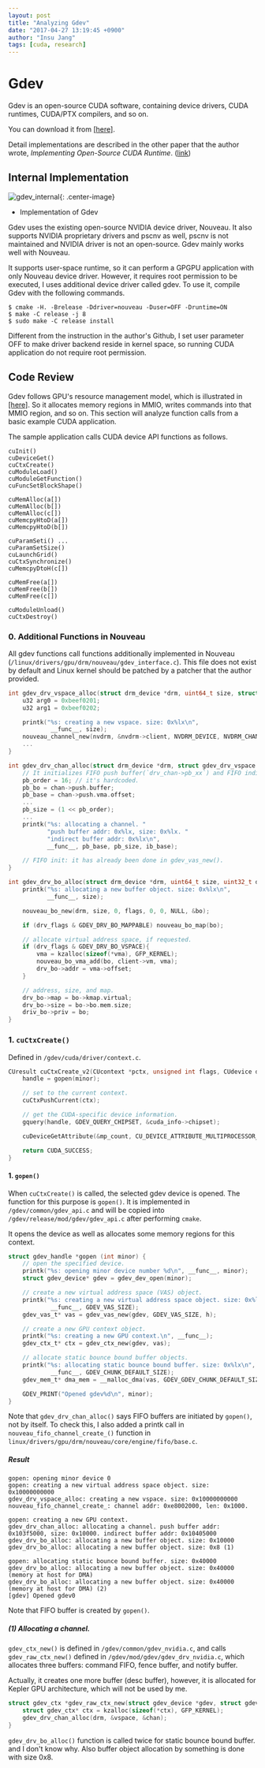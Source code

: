 ```yaml
---
layout: post
title: "Analyzing Gdev"
date: "2017-04-27 13:19:45 +0900"
author: "Insu Jang"
tags: [cuda, research]
---
```


# Gdev
Gdev is an open-source CUDA software, containing device drivers, CUDA runtimes, CUDA/PTX compilers, and so on.

You can download it from [\[here\]](https://github.com/shinpei0208/gdev).

Detail implementations are described in the other paper that the author wrote, *Implementing Open-Source CUDA Runtime*. ([link](http://www.ertl.jp/~shinpei/papers/pro13.pdf))

## Internal Implementation

![gdev_internal](/assets/images/gdev_internal.png){: .center-image}
* Implementation of Gdev

Gdev uses the existing open-source NVIDIA device driver, Nouveau. It also supports NVIDIA proprietary drivers and pscnv as well, pscnv is not maintained and NVIDIA driver is not an open-source. Gdev mainly works well with Nouveau.

It supports user-space runtime, so it can perform a GPGPU application with only Nouveau device driver. However, it requires root permission to be executed, I uses additional device driver called gdev. To use it, compile Gdev with the following commands.

```
$ cmake -H. -Brelease -Ddriver=nouveau -Duser=OFF -Druntime=ON
$ make -C release -j 8
$ sudo make -C release install
```

Different from the instruction in the author's Github, I set user parameter OFF to make driver backend reside in kernel space, so running CUDA application do not require root permission.

## Code Review
Gdev follows GPU's resource management model, which is illustrated in [\[here\]](/2017-04-27/gpu-architecture-overview/). So it allocates memory regions in MMIO, writes commands into that MMIO region, and so on. This section will analyze function calls from a basic example CUDA application.

The sample application calls CUDA device API functions as follows.

```
cuInit()
cuDeviceGet()
cuCtxCreate()
cuModuleLoad()
cuModuleGetFunction()
cuFuncSetBlockShape()

cuMemAlloc(a[])
cuMemAlloc(b[])
cuMemAlloc(c[])
cuMemcpyHtoD(a[])
cuMemcpyHtoD(b[])

cuParamSeti() ...
cuParamSetSize()
cuLaunchGrid()
cuCtxSynchronize()
cuMemcpyDtoH(c[])

cuMemFree(a[])
cuMemFree(b[])
cuMemFree(c[])

cuModuleUnload()
cuCtxDestroy()
```

### 0. Additional Functions in Nouveau
All gdev functions call functions additionally implemented in Nouveau (`/linux/drivers/gpu/drm/nouveau/gdev_interface.c`). This file does not exist by default and Linux kernel should be patched by a patcher that the author provided.

```c
int gdev_drv_vspace_alloc(struct drm_device *drm, uint64_t size, struct gdev_drv_vspace *drv_vspace) {
    u32 arg0 = 0xbeef0201;
    u32 arg1 = 0xbeef0202;

    printk("%s: creating a new vspace. size: 0x%lx\n",
            __func__, size);
    nouveau_channel_new(nvdrm, &nvdrm->client, NVDRM_DEVICE, NVDRM_CHAN + 2, arg0, arg1, &chan);
    ...
}

int gdev_drv_chan_alloc(struct drm_device *drm, struct gdev_drv_vspace *drv_vspace, struct gdev_drv_chan *drv_chan) {
    // It initializes FIFO push buffer(`drv_chan->pb_xx`) and FIFO indirect buffer(`drv_chan->ib_xx`).
    pb_order = 16; // it's hardcoded.
    pb_bo = chan->push.buffer;
    pb_base = chan->push.vma.offset;
    ...
    pb_size = (1 << pb_order);
    ...
    printk("%s: allocating a channel. "
           "push buffer addr: 0x%lx, size: 0x%lx. "
           "indirect buffer addr: 0x%lx\n",
           __func__, pb_base, pb_size, ib_base);

    // FIFO init: it has already been done in gdev_vas_new().
}

int gdev_drv_bo_alloc(struct drm_device *drm, uint64_t size, uint32_t drv_flags, struct gdev_drv_vspace *drv_vspace, struct gdev_drv_bo *drv_bo) {
    printk("%s: allocating a new buffer object. size: 0x%lx\n",
           __func__, size);

    nouveau_bo_new(drm, size, 0, flags, 0, 0, NULL, &bo);

    if (drv_flags & GDEV_DRV_BO_MAPPABLE) nouveau_bo_map(bo);

    // allocate virtual address space, if requested.
    if (drv_flags & GDEV_DRV_BO_VSPACE){
        vma = kzalloc(sizeof(*vma), GFP_KERNEL);
        nouveau_bo_vma_add(bo, client->vm, vma);
        drv_bo->addr = vma->offset;
    }

    // address, size, and map.
    drv_bo->map = bo->kmap.virtual;
    drv_bo->size = bo->bo.mem.size;
    driv_bo->priv = bo;
}
```

### 1. `cuCtxCreate()`
Defined in `/gdev/cuda/driver/context.c`.
```c
CUresult cuCtxCreate_v2(CUcontext *pctx, unsigned int flags, CUdevice dev) {
    handle = gopen(minor);

    // set to the current context.
    cuCtxPushCurrent(ctx);

    // get the CUDA-specific device information.
    gquery(handle, GDEV_QUERY_CHIPSET, &cuda_info->chipset);

    cuDeviceGetAttribute(&mp_count, CU_DEVICE_ATTRIBUTE_MULTIPROCESSOR_COUND, dev);

    return CUDA_SUCCESS;
}
```

#### 1. `gopen()`
When `cuCtxCreate()` is called, the selected gdev device is opened. The function for this purpose is `gopen()`. It is implemented in `/gdev/common/gdev_api.c` and will be copied into `/gdev/release/mod/gdev/gdev_api.c` after performing `cmake`.

It opens the device as well as allocates some memory regions for this context.

```c
struct gdev_handle *gopen (int minor) {
    // open the specified device.
    printk("%s: opening minor device number %d\n", __func__, minor);
    struct gdev_device* gdev = gdev_dev_open(minor);

    // create a new virtual address space (VAS) object.
    printk("%s: creating a new virtual address space object. size: 0x%lx\n",
            __func__, GDEV_VAS_SIZE);
    gdev_vas_t* vas = gdev_vas_new(gdev, GDEV_VAS_SIZE, h);

    // create a new GPU context object.
    printk("%s: creating a new GPU context.\n", __func__);
    gdev_ctx_t* ctx = gdev_ctx_new(gdev, vas);

    // allocate static bounce bound buffer objects.
    printk("%s: allocating static bounce bound buffer. size: 0x%lx\n",
            __func__, GDEV_CHUNK_DEFAULT_SIZE);
    gdev_mem_t* dma_mem = __malloc_dma(vas, GDEV_GDEV_CHUNK_DEFAULT_SIZE, h->pipeline_count);

    GDEV_PRINT("Opened gdev%d\n", minor);
}
```
Note that `gdev_drv_chan_alloc()` says FIFO buffers are initiated by `gopen()`, not by itself. To check this, I also added a printk call in `nouveau_fifo_channel_create_()` function in `linux/drivers/gpu/drm/nouveau/core/engine/fifo/base.c`.

##### Result
```
gopen: opening minor device 0
gopen: creating a new virtual address space object. size: 0x10000000000
gdev_drv_vspace_alloc: creating a new vspace. size: 0x10000000000
nouveau_fifo_channel_create_: channel addr: 0xe8002000, len: 0x1000.

gopen: creating a new GPU context.
gdev_drv_chan_alloc: allocating a channel. push buffer addr: 0x103f5000, size: 0x10000. indirect buffer addr: 0x10405000
gdev_drv_bo_alloc: allocating a new buffer object. size: 0x10000
gdev_drv_bo_alloc: allocating a new buffer object. size: 0x8 (1)

gopen: allocating static bounce bound buffer. size: 0x40000
gdev_drv_bo_alloc: allocating a new buffer object. size: 0x40000 (memory at host for DMA)
gdev_drv_bo_alloc: allocating a new buffer object. size: 0x40000 (memory at host for DMA) (2)
[gdev] Opened gdev0
```
Note that FIFO buffer is created by `gopen()`.

##### (1) Allocating a channel.
`gdev_ctx_new()` is defined in `/gdev/common/gdev_nvidia.c`, and calls `gdev_raw_ctx_new()` defined in `/gdev/mod/gdev/gdev_drv_nvidia.c`, which allocates three buffers: command FIFO, fence buffer, and notify buffer.

Actually, it creates one more buffer (desc buffer), however, it is allocated for Kepler GPU architecture, which will not be used by me.

```c
struct gdev_ctx *gdev_raw_ctx_new(struct gdev_device *gdev, struct gdev_vas *vas) {
    struct gdev_ctx* ctx = kzalloc(sizeof(*ctx), GFP_KERNEL);
    gdev_drv_chan_alloc(drm, &vspace, &chan);
}
```

`gdev_drv_bo_alloc()` function is called twice for static bounce bound buffer. and I don't know why. Also buffer object allocation by something is done with size 0x8.
